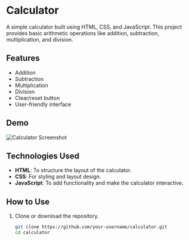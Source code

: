 # Calculator

A simple calculator built using HTML, CSS, and JavaScript. This project provides basic arithmetic operations like addition, subtraction, multiplication, and division.

## Features

- Addition
- Subtraction
- Multiplication
- Division
- Clear/reset button
- User-friendly interface

## Demo

![Calculator Screenshot](path-to-your-screenshot.png) <!-- Add a screenshot of your calculator here -->

## Technologies Used

- **HTML**: To structure the layout of the calculator.
- **CSS**: For styling and layout design.
- **JavaScript**: To add functionality and make the calculator interactive.

## How to Use

1. Clone or download the repository.
   ```bash
   git clone https://github.com/your-username/calculator.git
   cd calculator
   ```
